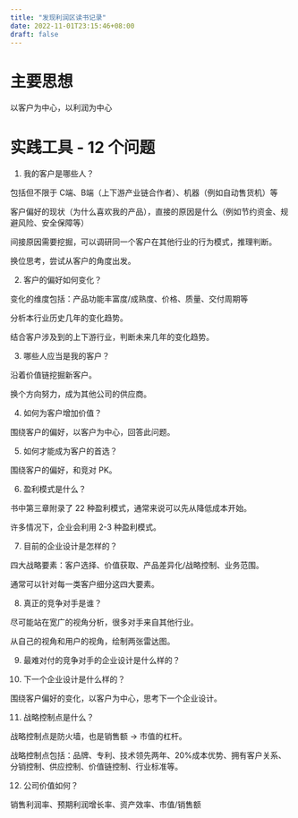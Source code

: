 ```yaml
---
title: "发现利润区读书记录"
date: 2022-11-01T23:15:46+08:00
draft: false
---
```


# 主要思想

以客户为中心，以利润为中心

# 实践工具 - 12 个问题

1. 我的客户是哪些人？

包括但不限于 C端、B端（上下游产业链合作者）、机器（例如自动售货机）等

客户偏好的现状（为什么喜欢我的产品），直接的原因是什么（例如节约资金、规避风险、安全保障等）

间接原因需要挖掘，可以调研同一个客户在其他行业的行为模式，推理判断。

换位思考，尝试从客户的角度出发。

2. 客户的偏好如何变化？

变化的维度包括：产品功能丰富度/成熟度、价格、质量、交付周期等

分析本行业历史几年的变化趋势。

结合客户涉及到的上下游行业，判断未来几年的变化趋势。

3. 哪些人应当是我的客户？

沿着价值链挖掘新客户。

换个方向努力，成为其他公司的供应商。

4. 如何为客户增加价值？

围绕客户的偏好，以客户为中心，回答此问题。

5. 如何才能成为客户的首选？

围绕客户的偏好，和竞对 PK。

6. 盈利模式是什么？

书中第三章附录了 22 种盈利模式，通常来说可以先从降低成本开始。

许多情况下，企业会利用 2-3 种盈利模式。

7. 目前的企业设计是怎样的？

四大战略要素：客户选择、价值获取、产品差异化/战略控制、业务范围。

通常可以针对每一类客户细分这四大要素。

8. 真正的竞争对手是谁？

尽可能站在宽广的视角分析，很多对手来自其他行业。

从自己的视角和用户的视角，绘制两张雷达图。

9. 最难对付的竞争对手的企业设计是什么样的？

10. 下一个企业设计是什么样的？

围绕客户偏好的变化，以客户为中心，思考下一个企业设计。

11. 战略控制点是什么？

战略控制点是防火墙，也是销售额 -> 市值的杠杆。

战略控制点包括：品牌、专利、技术领先两年、20%成本优势、拥有客户关系、分销控制、供应控制、价值链控制、行业标准等。

12. 公司价值如何？

销售利润率、预期利润增长率、资产效率、市值/销售额

